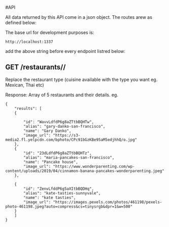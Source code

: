 #API

All data returned by this API come in a json object. The routes arew as defined below:

The base url for development purposes is: 

```
http://localhost:1337
```
add the above string before every endpoint listred below:


## GET  /restaurants/<category>/<location>
Replace the restaurant type (cuisine available with the type you want eg. Mexican, Thai etc)

Response: Array of 5 restaurants and their details. eg. 
```
{
    "results": [
    {
        
        "id": "WavvLdfdP6g8aZTtbBQHTw",
        "alias": "gary-danko-san-francisco",
        "name": "Gary Danko",
        "image_url": "https://s3-media2.fl.yelpcdn.com/bphoto/CPc91bGzKBe95aM5edjhhQ/o.jpg"
    },
    {
        "id": "23dLdfdP6g8aZTtbBQHTz",
        "alias": "maria-pancakes-san-francisco",
        "name": "Pancake house",
        "image_url": "https://www.wonderparenting.com/wp-content/uploads/2019/04/cinnamon-banana-pancakes-wonderparenting.jpeg"
    },

    {
        "id": "ZenvLfddP6g5aXItbBQDHq",
        "alias": "kate-tasties-sunnyvale",
        "name": "kate tasties",
        "image_url": "https://images.pexels.com/photos/461198/pexels-photo-461198.jpeg?auto=compress&cs=tinysrgb&dpr=1&w=500"
    }
    ]
}
```